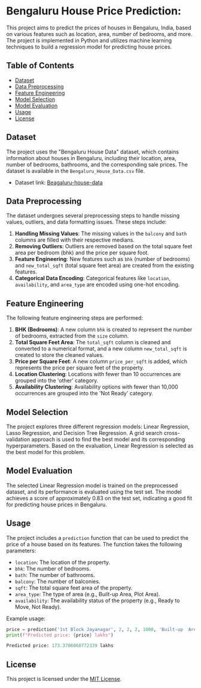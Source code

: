 # Bengaluru House Price Prediction:

This project aims to predict the prices of houses in Bengaluru, India, based on various features such as location, area, number of bedrooms, and more. The project is implemented in Python and utilizes machine learning techniques to build a regression model for predicting house prices.

## Table of Contents

  - [Dataset](#dataset)
  - [Data Preprocessing](#data-preprocessing)
  - [Feature Engineering](#feature-engineering)
  - [Model Selection](#model-selection)
  - [Model Evaluation](#model-evaluation)
  - [Usage](#usage)
  - [License](#license)

## Dataset

The project uses the "Bengaluru House Data" dataset, which contains information about houses in Bengaluru, including their location, area, number of bedrooms, bathrooms, and the corresponding sale prices. The dataset is available in the `Bengaluru_House_Data.csv` file.

  - Dataset link: [Beagaluru-house-data](#https://www.kaggle.com/datasets/jayparmar0109/beagaluru-house-data)

## Data Preprocessing

The dataset undergoes several preprocessing steps to handle missing values, outliers, and data formatting issues. These steps include:

1. **Handling Missing Values**: The missing values in the `balcony` and `bath` columns are filled with their respective medians.
2. **Removing Outliers**: Outliers are removed based on the total square feet area per bedroom (bhk) and the price per square foot.
3. **Feature Engineering**: New features such as `bhk` (number of bedrooms) and `new_total_sqft` (total square feet area) are created from the existing features.
4. **Categorical Data Encoding**: Categorical features like `location`, `availability`, and `area_type` are encoded using one-hot encoding.

## Feature Engineering

The following feature engineering steps are performed:

1. **BHK (Bedrooms)**: A new column `bhk` is created to represent the number of bedrooms, extracted from the `size` column.
2. **Total Square Feet Area**: The `total_sqft` column is cleaned and converted to a numerical format, and a new column `new_total_sqft` is created to store the cleaned values.
3. **Price per Square Feet**: A new column `price_per_sqft` is added, which represents the price per square feet of the property.
4. **Location Clustering**: Locations with fewer than 10 occurrences are grouped into the 'other' category.
5. **Availability Clustering**: Availability options with fewer than 10,000 occurrences are grouped into the 'Not Ready' category.

## Model Selection

The project explores three different regression models: Linear Regression, Lasso Regression, and Decision Tree Regression. A grid search cross-validation approach is used to find the best model and its corresponding hyperparameters. Based on the evaluation, Linear Regression is selected as the best model for this problem.

## Model Evaluation

The selected Linear Regression model is trained on the preprocessed dataset, and its performance is evaluated using the test set. The model achieves a score of approximately 0.83 on the test set, indicating a good fit for predicting house prices in Bengaluru.

## Usage

The project includes a `prediction` function that can be used to predict the price of a house based on its features. The function takes the following parameters:

- `location`: The location of the property.
- `bhk`: The number of bedrooms.
- `bath`: The number of bathrooms.
- `balcony`: The number of balconies.
- `sqft`: The total square feet area of the property.
- `area_type`: The type of area (e.g., Built-up Area, Plot Area).
- `availability`: The availability status of the property (e.g., Ready to Move, Not Ready).

Example usage:

```python
price = prediction('1st Block Jayanagar', 2, 2, 2, 1000, 'Built-up  Area', 'Ready To Move')
print(f"Predicted price: {price} lakhs")

Predicted price: 173.3706060772339 lakhs
```

## License

This project is licensed under the [MIT License](LICENSE).

